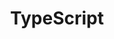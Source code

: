 ---
layout: default
title: TypeScript
nav_order: 7
has_children: true
permalink: /docs/typescript
---